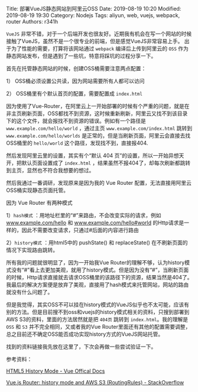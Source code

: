 Title: 部署VueJS静态网站到阿里云OSS
Date: 2019-08-19 10:20
Modified: 2019-08-19 19:30
Category: Nodejs
Tags: aliyun, web, vuejs, webpack, router
Authors: r341h

`VueJS` 非常不错，对于一个后端开发也很友好。近期我有机会在写一个网站的时候接触了VueJS，虽然不是一个很专业的前端，但是感觉VueJS非常容易上手。
出于为了性能的需要，打算将该网站通过 `webpack` 编译后上传到阿里云的 `OSS` 作为静态网站发布，但是遇到了一些坑，特意将踩坑的过程分享一下。

首先在托管静态网站的时候，创建OSS桶需要注意两点配置：

1） OSS桶必须设置公共读，因为网站需要所有人都可以访问

2） OSS桶里有个默认首页的配置，需要配置成 `index.html`

因为使用了Vue-Router，在阿里云上一开始部署的时候有个严重的问题，就是在非主页刷新页面，OSS都找不到资源，这时候重新刷新，阿里云又找不到该目录下的这个文件，就会报找不到资源的错误。例如有一个路径是 `www.example.com/hello/world` ，通过主页 `www.example.com/index.html` 跳转到 `www.example.com/hello/worlds` 是正常的，但是当刷新页面，阿里云会直接去找OSS桶里的 `hello/world` 这个路径，发现找不到，直接报404.

然后发现阿里云里的设置，其实有个“默认 404 页”的设置，所以一开始异想天开，把默认页面设置成了 `index.html` ，结果虽然不报404了，却每次刷新都跳转到主页，显然也不符合我想要的想过。

然后我通过一番调研，发现原来是因为我的 Vue Router 配置，无法直接用阿里云OSS桶实现静态页面托管。

因为 Vue Router 有两种模式

1）`hash模式` ：用地址栏里的“#”来路由，不会改变实际的请求，例如 www.example.com/hello 和 www.example.com/hello#world 的Http请求是一样的，因此不需要改变请求，只通过#后面的内容进行路由

2）`history模式` ：用html5中的 pushState() 和 replaceState() 在不刷新页面的情况下实现路由跳转。

所有我的问题就很明显了，因为一开始我Vue Router的理解不够，认为history模式没有“#”看上去更加美观，就用了history模式。但是因为没有“#”，当刷新页面的时候，Http请求直接就去请求OSS桶里的该路径下的资源，结果当然是404了。我最后的解决方案便是放弃了美观，直接用了hash模式来托管网站，网站的路由就没有什么问题了。

但是我觉得，其实OSS不可以挂在history模式的VueJS似乎也不太可能，应该有别的方法。但是目前搜不到oss和vuejs的history模式相关的资料，只搜到部署到AWS S3的资料，里面的方法居然就是把 `404页` 跳转到 `index.html`。我的理解是 `OSS` 和 `S3` 并不完全相同，又或者我的Vue Router里面还有其他的配置需要调整，总之目前还不确定OSS能否成功实现history方式的VueJS网站托管。

找到的资料链接我先放在这里了，下次会再做一些尝试验证一下。


参考资料：

[HTML5 History Mode - Vue Offical Docs](https://router.vuejs.org/guide/essentials/history-mode.html#example-server-configurations)

[Vue.js Router: history mode and AWS S3 (RoutingRules) - StackOverflow
](https://stackoverflow.com/questions/43095823/vue-js-router-history-mode-and-aws-s3-routingrules)



